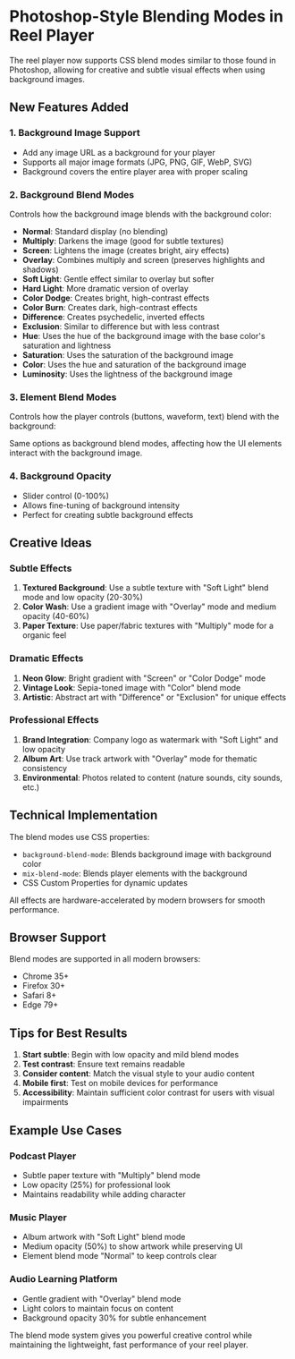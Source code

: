 # Photoshop-Style Blending Modes in Reel Player

The reel player now supports CSS blend modes similar to those found in Photoshop, allowing for creative and subtle visual effects when using background images.

## New Features Added

### 1. Background Image Support
- Add any image URL as a background for your player
- Supports all major image formats (JPG, PNG, GIF, WebP, SVG)
- Background covers the entire player area with proper scaling

### 2. Background Blend Modes
Controls how the background image blends with the background color:

- **Normal**: Standard display (no blending)
- **Multiply**: Darkens the image (good for subtle textures)
- **Screen**: Lightens the image (creates bright, airy effects)
- **Overlay**: Combines multiply and screen (preserves highlights and shadows)
- **Soft Light**: Gentle effect similar to overlay but softer
- **Hard Light**: More dramatic version of overlay
- **Color Dodge**: Creates bright, high-contrast effects
- **Color Burn**: Creates dark, high-contrast effects
- **Difference**: Creates psychedelic, inverted effects
- **Exclusion**: Similar to difference but with less contrast
- **Hue**: Uses the hue of the background image with the base color's saturation and lightness
- **Saturation**: Uses the saturation of the background image
- **Color**: Uses the hue and saturation of the background image
- **Luminosity**: Uses the lightness of the background image

### 3. Element Blend Modes
Controls how the player controls (buttons, waveform, text) blend with the background:

Same options as background blend modes, affecting how the UI elements interact with the background image.

### 4. Background Opacity
- Slider control (0-100%)
- Allows fine-tuning of background intensity
- Perfect for creating subtle background effects

## Creative Ideas

### Subtle Effects
1. **Textured Background**: Use a subtle texture with "Soft Light" blend mode and low opacity (20-30%)
2. **Color Wash**: Use a gradient image with "Overlay" mode and medium opacity (40-60%)
3. **Paper Texture**: Use paper/fabric textures with "Multiply" mode for a organic feel

### Dramatic Effects
1. **Neon Glow**: Bright gradient with "Screen" or "Color Dodge" mode
2. **Vintage Look**: Sepia-toned image with "Color" blend mode
3. **Artistic**: Abstract art with "Difference" or "Exclusion" for unique effects

### Professional Effects
1. **Brand Integration**: Company logo as watermark with "Soft Light" and low opacity
2. **Album Art**: Use track artwork with "Overlay" mode for thematic consistency
3. **Environmental**: Photos related to content (nature sounds, city sounds, etc.)

## Technical Implementation

The blend modes use CSS properties:
- `background-blend-mode`: Blends background image with background color
- `mix-blend-mode`: Blends player elements with the background
- CSS Custom Properties for dynamic updates

All effects are hardware-accelerated by modern browsers for smooth performance.

## Browser Support

Blend modes are supported in all modern browsers:
- Chrome 35+
- Firefox 30+
- Safari 8+
- Edge 79+

## Tips for Best Results

1. **Start subtle**: Begin with low opacity and mild blend modes
2. **Test contrast**: Ensure text remains readable
3. **Consider content**: Match the visual style to your audio content
4. **Mobile first**: Test on mobile devices for performance
5. **Accessibility**: Maintain sufficient color contrast for users with visual impairments

## Example Use Cases

### Podcast Player
- Subtle paper texture with "Multiply" blend mode
- Low opacity (25%) for professional look
- Maintains readability while adding character

### Music Player
- Album artwork with "Soft Light" blend mode
- Medium opacity (50%) to show artwork while preserving UI
- Element blend mode "Normal" to keep controls clear

### Audio Learning Platform
- Gentle gradient with "Overlay" blend mode
- Light colors to maintain focus on content
- Background opacity 30% for subtle enhancement

The blend mode system gives you powerful creative control while maintaining the lightweight, fast performance of your reel player.

